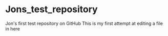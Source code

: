 # Jons_test_repository
Jon's first test repository on GitHub
This is my first attempt at editing a file in here
